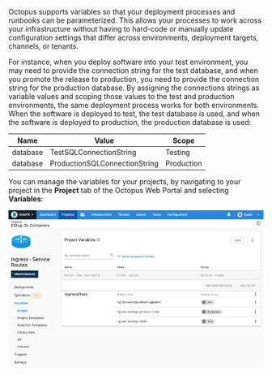 Octopus supports variables so that your deployment processes and runbooks can be parameterized. This allows your processes to work across your infrastructure without having to hard-code or manually update configuration settings that differ across environments, deployment targets, channels, or tenants.

For instance, when you deploy software into your test environment, you may need to provide the connection string for the test database, and when you promote the release to production, you need to provide the connection string for the production database. By assigning the connections strings as variable values and scoping those values to the test and production environments, the same deployment process works for both environments. When the software is deployed to test, the test database is used, and when the software is deployed to production, the production database is used:

| Name | Value | Scope |
| --- | --- | --- |
| database | TestSQLConnectionString | Testing |
| database | ProductionSQLConnectionString | Production |

You can manage the variables for your projects, by navigating to your project in the **Project** tab of the Octopus Web Portal and selecting **Variables**:

![Project variables](/docs/shared-content/concepts/images/variables.png "width=500")
